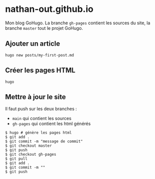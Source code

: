 # nathan-out.github.io

Mon blog GoHugo. La branche `gh-pages` contient les sources du site, la branche `master` tout le projet GoHugo.

## Ajouter un article

`hugo new posts/my-first-post.md`

## Créer les pages HTML

`hugo`

## Mettre à jour le site

Il faut push sur les deux branches :
- `main` qui contient les sources
- `gh-pages` qui contient les html générés

```
$ hugo # génère les pages html
$ git add .
$ git commit -m "message de commit"
$ git checkout master
$ git push
$ git checkout gh-pages
$ git pull
$ git add .
$ git commit -m ""
$ git push
```
